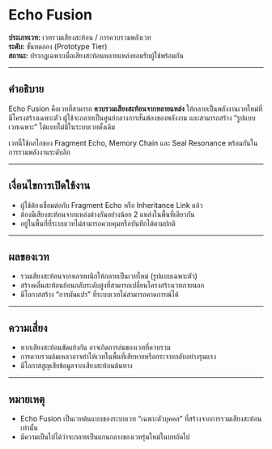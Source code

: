 # Echo Fusion

**ประเภทเวท:** เวทรวมเสียงสะท้อน / การควบรวมพลังเวท  
**ระดับ:** ขั้นทดลอง (Prototype Tier)  
**สถานะ:** ปรากฏเฉพาะเมื่อเสียงสะท้อนหลายแหล่งยอมรับผู้ใช้พร้อมกัน

---

## คำอธิบาย

Echo Fusion คือเวทที่สามารถ **ควบรวมเสียงสะท้อนจากหลายแหล่ง** ให้กลายเป็นพลังงานเวทใหม่ที่มีโครงสร้างเฉพาะตัว ผู้ใช้จะกลายเป็นศูนย์กลางการสั่นพ้องของพลังงาน และสามารถสร้าง “รูปแบบเวทเฉพาะ” ได้แบบไม่มีในระบบเวทดั้งเดิม

เวทนี้ใช้กลไกของ Fragment Echo, Memory Chain และ Seal Resonance พร้อมกันในการรวมพลังงานระดับลึก

---

## เงื่อนไขการเปิดใช้งาน

- ผู้ใช้ต้องเชื่อมต่อกับ Fragment Echo หรือ Inheritance Link แล้ว
- ต้องมีเสียงสะท้อนจากแหล่งต่างกันอย่างน้อย 2 แหล่งในพื้นที่เดียวกัน
- อยู่ในพื้นที่ที่ระบบเวทไม่สามารถควบคุมหรือบันทึกได้ตามปกติ

---

## ผลของเวท

- รวมเสียงสะท้อนจากหลายผนึกให้กลายเป็นเวทใหม่ (รูปแบบเฉพาะตัว)
- สร้างคลื่นสะท้อนย้อนกลับระดับสูงที่สามารถเปลี่ยนโครงสร้างเวทภายนอก
- มีโอกาสสร้าง “การผันแปร” ที่ระบบเวทไม่สามารถคาดการณ์ได้

---

## ความเสี่ยง

- หากเสียงสะท้อนขัดแย้งกัน อาจเกิดการล่มของเวทที่ควบรวม
- การควบรวมล้มเหลวอาจทำให้เวทในพื้นที่เสียหายหรือกระจายกลับอย่างรุนแรง
- มีโอกาสสูญเสียข้อมูลจากเสียงสะท้อนต้นทาง

---

## หมายเหตุ

- Echo Fusion เป็นเวทต้นแบบของระบบเวท “เฉพาะตัวบุคคล” ที่สร้างจากการรวมเสียงสะท้อนเท่านั้น  
- มีความเป็นไปได้ว่าจะกลายเป็นแกนกลางของเวทรุ่นใหม่ในบทถัดไป